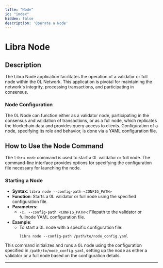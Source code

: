 ```yaml
---
title: "Node"
id: "index"
hidden: false
description: 'Operate a Node'
---
```


# Libra Node

## Description
The Libra Node application facilitates the operation of a validator or full node within the 0L Network. This application is pivotal for maintaining the network's integrity, processing transactions, and participating in consensus. 

### Node Configuration
The 0L Node can function either as a validator node, participating in the consensus and validation of transactions, or as a full node, which replicates the blockchain data and provides query access to clients. Configuration of a node, specifying its role and behavior, is done via a YAML configuration file.

## How to Use the Node Command
The `libra node` command is used to start a 0L validator or full node. The command-line interface provides options for specifying the configuration file necessary for launching the node.

### Starting a Node
- **Syntax**: `libra node --config-path <CONFIG_PATH>`
- **Function**: Starts a 0L validator or full node using the specified configuration file.
- **Parameters**:
  - `-c, --config-path <CONFIG_PATH>`: Filepath to the validator or fullnode YAML configuration file.
- **Example**:
  - To start a 0L node with a specific configuration file:
    ```
    libra node --config-path /path/to/node_config.yaml
    ```

This command initializes and runs a 0L node using the configuration specified in `/path/to/node_config.yaml`, setting up the node as either a validator or a full node based on the configuration details.

---